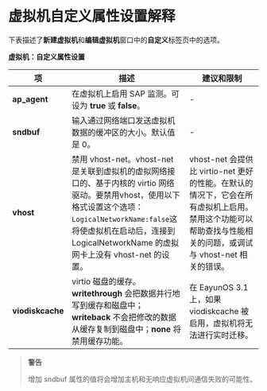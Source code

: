 # 虚拟机自定义属性设置解释

下表描述了**新建虚拟机**和**编辑虚拟机**窗口中的**自定义**标签页中的选项。

**虚拟机：自定义属性设置**

| **项** | **描述** | **建议和限制** |
| ------ | -------- | -------------- |
| **ap_agent** | 在虚拟机上启用 SAP 监测。可设为 **true** 或 **false**。 | - |
| **sndbuf** | 输入通过网络端口发送虚拟机数据的缓冲区的大小。默认值是 0。 | - |
| **vhost** | 禁用 vhost-net。vhost-net 是关联到虚拟机的虚拟网络接口的、基于内核的 virtio 网络驱动。要禁用vhost，使用以下格式设置这个选项：<br/>```LogicalNetworkName:false```这将使虚拟机在启动后，连接到 LogicalNetworkName 的虚拟网卡上没有 vhost-net 的设置。 | vhost-net 会提供比 virtio-net 更好的性能。在默认的情况下，它会在所有虚拟机上启用。禁用这个功能可以帮助查找与性能相关的问题，或调试与 vhost-net 相关的错误。 |
| **viodiskcache** | virtio 磁盘的缓存。**writethrough** 会把数据并行地写到缓存和磁盘中；**writeback** 不会把修改的数据从缓存复制到磁盘中；**none** 将禁用缓存功能。 | 在 EayunOS 3.1 上，如果viodiskcache 被启用，虚拟机将无法进行实时迁移。 |

> **警告**
>
> 增加 sndbuf 属性的值将会增加主机和无响应虚拟机间通信失败的可能性。
